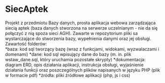 # SiecAptek
Projekt z przedmiotu Bazy danych, prosta aplikacja webowa zarządzająca siecią aptek
(baza danych stworzona na serwerze uczelnianym - nie da się połączyć z nią spoza sieci AGH).
Zawarte w repozytorium pliki sa wystarczające do stworzenia bazy, wypełnienia danymi oraz jej obsługi.
Zawartość folderów:<br/>
	*baza: kod sql  tworzący bazę (wraz z funkcjami, widokami, wyzwalaczami i domenami)
	*dane: kod sql wpisujący dane do bazy (m. in. plik wstaw_dane.sql, który uruchamia pozostałe skrypty)
	*dokumentacja: diagram ERD, opis działania aplikacji, instrukcja obsługi, wyjaśnienie działania funkcji oraz poszczególnych plików napisanych w języku PHP (plik w formacie pdf)
	*źródła: pliki źródłowe aplikacji (php, js i css)
